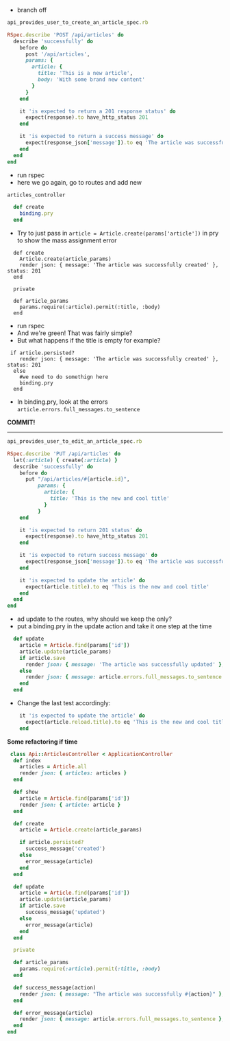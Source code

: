 - branch off

```ruby
api_provides_user_to_create_an_article_spec.rb

RSpec.describe 'POST /api/articles' do
  describe 'successfully' do
    before do
      post '/api/articles',
      params: {
        article: {
          title: 'This is a new article',
          body: 'With some brand new content'
        }
      }
    end

    it 'is expected to return a 201 response status' do
      expect(response).to have_http_status 201
    end

    it 'is expected to return a success message' do
      expect(response_json['message']).to eq 'The article was successfully created'
    end
  end
end
```

- run rspec
- here we go again, go to routes and add new

```ruby
articles_controller

  def create
    binding.pry
  end
```
- Try to just pass in `article = Article.create(params['article'])` in pry to show the mass assignment error
```
  def create
    Article.create(article_params)
    render json: { message: 'The article was successfully created' }, status: 201
  end

  private

  def article_params
    params.require(:article).permit(:title, :body)
  end
```
- run rspec
- And we're green! That was fairly simple? 
- But what happens if the title is empty for example?

```
 if article.persisted?
    render json: { message: 'The article was successfully created' }, status: 201
  else
    #we need to do somethign here
    binding.pry
  end
```
- In binding.pry, look at the errors
`article.errors.full_messages.to_sentence`

**COMMIT!**
____

```ruby
api_provides_user_to_edit_an_article_spec.rb

RSpec.describe 'PUT /api/articles' do
  let(:article) { create(:article) }
  describe 'successfully' do
    before do
      put "/api/articles/#{article.id}",
          params: {
            article: {
              title: 'This is the new and cool title'
            }
          }
    end

    it 'is expected to return 201 status' do
      expect(response).to have_http_status 201
    end

    it 'is expected to return success message' do
      expect(response_json['message']).to eq 'The article was successfully updated'
    end

    it 'is expected to update the article' do
      expect(article.title).to eq 'This is the new and cool title'
    end
  end
end
```
- ad update to the routes, why should we keep the only?
- put a binding.pry in the update action and take it one step at the time

```ruby
  def update
    article = Article.find(params['id'])
    article.update(article_params)
    if article.save
      render json: { message: 'The article was successfully updated' }, status: 201
    else
      render json: { message: article.errors.full_messages.to_sentence }, status: 422
    end
  end
```
- Change the last test accordingly: 
```ruby
    it 'is expected to update the article' do
      expect(article.reload.title).to eq 'This is the new and cool title'
    end
```


**Some refactoring if time**

```ruby
 class Api::ArticlesController < ApplicationController
  def index
    articles = Article.all
    render json: { articles: articles }
  end

  def show
    article = Article.find(params['id'])
    render json: { article: article }
  end

  def create
    article = Article.create(article_params)

    if article.persisted?
      success_message('created')
    else
      error_message(article)
    end
  end

  def update
    article = Article.find(params['id'])
    article.update(article_params)
    if article.save
      success_message('updated')
    else
      error_message(article)
    end
  end

  private

  def article_params
    params.require(:article).permit(:title, :body)
  end

  def success_message(action)
    render json: { message: "The article was successfully #{action}" }, status: 201
  end

  def error_message(article)
    render json: { message: article.errors.full_messages.to_sentence }, status: 422
  end
end
```